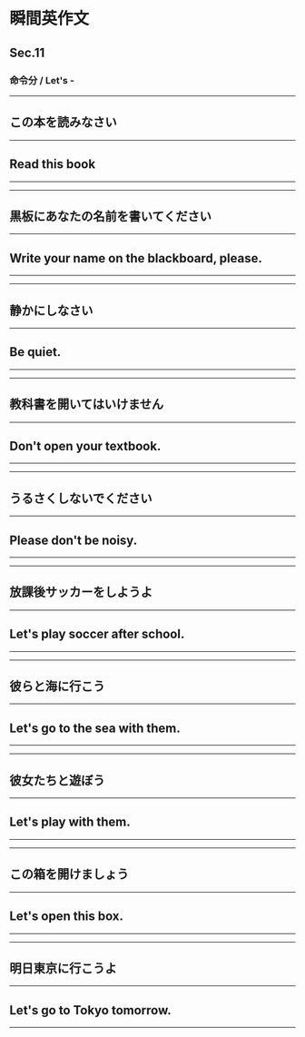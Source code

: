 # 瞬間英作文
## Sec.11
### 命令分 / Let's -
***
<!-- 1 -->
## この本を読みなさい
---
## Read this book
***
***
<!-- 2 -->
## 黒板にあなたの名前を書いてください
---
## Write your name on the blackboard, please.
***
***
<!-- 3 -->
## 静かにしなさい
---
## Be quiet.
***
***
<!-- 4 -->
## 教科書を開いてはいけません
---
## Don't open your textbook.
***
***
<!-- 5 -->
## うるさくしないでください
---
## Please don't be noisy.
***
***
<!-- 6 -->
## 放課後サッカーをしようよ
---
## Let's play soccer after school.
***
***
<!-- 7 -->
## 彼らと海に行こう
---
## Let's go to the sea with them.
***
***
<!-- 8 -->
## 彼女たちと遊ぼう
---
## Let's play with them.
***
***
<!-- 9 -->
## この箱を開けましょう
---
## Let's open this box.
***
***
<!-- 10 -->
## 明日東京に行こうよ
---
## Let's go to Tokyo tomorrow.
***
